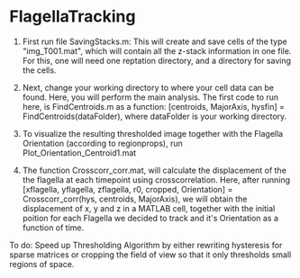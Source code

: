 # FlagellaTracking

1. First run file SavingStacks.m: This will create and save cells of the type "img_T001.mat", which will contain all the z-stack information in one file.
For this, one will need one reptation directory, and a directory for saving the cells. 

2. Next, change your working directory to where your cell data can be found. Here, you will perform the main analysis. The first code to run here, is FindCentroids.m as a function: [centroids, MajorAxis, hysfin] = FindCentroids(dataFolder), where dataFolder is your working directory. 

3. To visualize the resulting thresholded image together with the Flagella Orientation (according to regionprops), run Plot_Orientation_Centroid1.mat

4. The function Crosscorr_corr.mat, will calculate the displacement of the the flagella at each timepoint using crosscorrelation. Here, after running [xflagella, yflagella, zflagella, r0, cropped, Orientation] = Crosscorr_corr(hys, centroids, MajorAxis), we will obtain the displacement of x, y and z in a MATLAB cell, together with the initial poition for each Flagella we decided to track and it's Orientation as a function of time.

To do: Speed up Thresholding Algorithm by either rewriting hysteresis for sparse matrices or cropping the field of view so that it only thresholds small regions of space.
